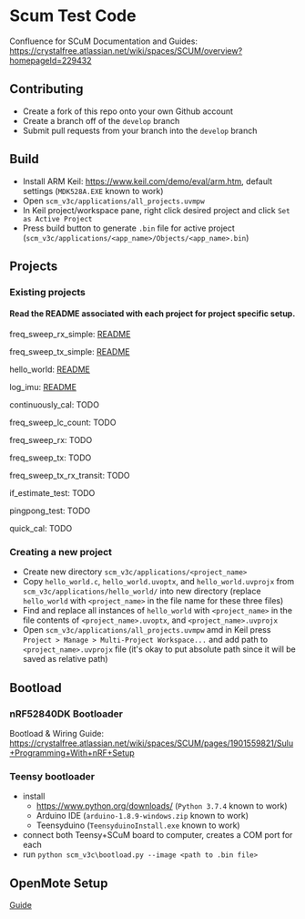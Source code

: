 # Scum Test Code

Confluence for SCuM Documentation and Guides: https://crystalfree.atlassian.net/wiki/spaces/SCUM/overview?homepageId=229432

## Contributing
- Create a fork of this repo onto your own Github account
- Create a branch off of the `develop` branch
- Submit pull requests from your branch into the `develop` branch

## Build

* Install ARM Keil: https://www.keil.com/demo/eval/arm.htm, default settings (`MDK528A.EXE` known to work)
* Open `scm_v3c/applications/all_projects.uvmpw`
* In Keil project/workspace pane, right click desired project and click `Set as Active Project`
* Press build button to generate `.bin` file for active project (`scm_v3c/applications/<app_name>/Objects/<app_name>.bin`)

## Projects
### Existing projects
#### Read the README associated with each project for project specific setup.

freq_sweep_rx_simple: [README](scm_v3c/applications/freq_sweep_rx_simple/README.md)

freq_sweep_tx_simple: [README](scm_v3c/applications/freq_sweep_tx_simple/README.md)

hello_world: [README](scm_v3c/applications/hello_world/README.md)

log_imu: [README](scm_v3c/applications/log_imu/README.md)

continuously_cal: TODO

freq_sweep_lc_count: TODO

freq_sweep_rx: TODO

freq_sweep_tx: TODO

freq_sweep_tx_rx_transit: TODO

if_estimate_test: TODO

pingpong_test: TODO

quick_cal: TODO

### Creating a new project
- Create new directory `scm_v3c/applications/<project_name>`
- Copy `hello_world.c`, `hello_world.uvoptx`, and `hello_world.uvprojx` from `scm_v3c/applications/hello_world/` into new directory (replace `hello_world` with `<project_name>` in the file name for these three files)
- Find and replace all instances of `hello_world` with `<project_name>` in the file contents of `<project_name>.uvoptx`, and `<project_name>.uvprojx`
- Open `scm_v3c/applications/all_projects.uvmpw` amd in Keil press `Project > Manage > Multi-Project Workspace...` and add path to `<project_name>.uvprojx` file (it's okay to put absolute path since it will be saved as relative path)

## Bootload

### nRF52840DK Bootloader
Bootload & Wiring Guide: https://crystalfree.atlassian.net/wiki/spaces/SCUM/pages/1901559821/Sulu+Programming+With+nRF+Setup

### Teensy bootloader
* install
    * https://www.python.org/downloads/ (`Python 3.7.4` known to work)
    * Arduino IDE (`arduino-1.8.9-windows.zip` known to work)
    * Teensyduino (`TeensyduinoInstall.exe` known to work)
* connect both Teensy+SCuM board to computer, creates a COM port for each
* run `python scm_v3c\bootload.py --image <path to .bin file>`

## OpenMote Setup
[Guide](https://crystalfree.atlassian.net/wiki/spaces/SCUM/pages/2029879415/Basic+OpenMote+Setup+for+scum-test-code)